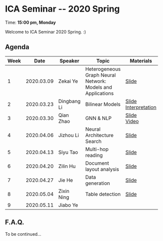  # ICA Seminar -- 2020 Spring

Time: **15:00 pm, Monday**

Welcome to ICA Seminar 2020 Spring. :)



## Agenda

| Week | Date       | Speaker     | Topic                                                       | Materials                                                    |
| ---- | ---------- | ----------- | ----------------------------------------------------------- | ------------------------------------------------------------ |
| 1    | 2020.03.09 | Zekai Ye    | Heterogeneous Graph Neural Network: Models and Applications | [Slide](./week1/HeterogeneousGNN.pdf)                        |
| 2    | 2020.03.23 | Dingbang Li | Bilinear Models                                             | [Slide](./week2/BilinearModelsSlide.pdf)<br/>[Interpretation](./week2/BilinearModelsNotes.pdf) |
| 3    | 2020.03.30 | Qian Zhao   | GNN & NLP                                                   | [Slide](./week3/GNN&NLP.pdf)<br/>[Video](https://www.bilibili.com/video/BV1az411h7dU/) |
| 4    | 2020.04.06 | Jizhou Li   | Neural Architecture Search                                  | [Slide](./week4/NAS.pdf)                                     |
| 5    | 2020.04.13 | Siyu Tao    | Multi-hop reading                                           | [Slide](./week5/MultiHopReading.pdf)                         |
| 6    | 2020.04.20 | Zilin Hu    | Document layout analysis                                    | [Slide](./week6/DLA.pdf)                                     |
| 7    | 2020.04.27 | Jie He      | Data generation                                             | [Slide](./week7/DataGeneration.pdf)                          |
| 8    | 2020.05.04 | Zixin Ning  | Table detection                                             | [Slide](./week8/tableDetection.pdf)                          |
| 9    | 2020.05.11 | Jiabo Ye    |                                                             |                                                              |



## F.A.Q.

To be continued...